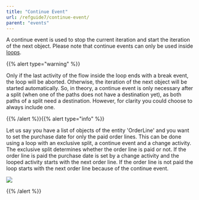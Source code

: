 ```yaml
---
title: "Continue Event"
url: /refguide7/continue-event/
parent: "events"
---
```


A continue event is used to stop the current iteration and start the iteration of the next object. Please note that continue events can only be used inside [loops](/refguide7/loop/).

{{% alert type="warning" %}}

Only if the last activity of the flow inside the loop ends with a break event, the loop will be aborted. Otherwise, the iteration of the next object will be started automatically. So, in theory, a continue event is only necessary after a split (when one of the paths does not have a destination yet), as both paths of a split need a destination. However, for clarity you could choose to always include one.

{{% /alert %}}{{% alert type="info" %}}

Let us say you have a list of objects of the entity 'OrderLine' and you want to set the purchase date for only the paid order lines. This can be done using a loop with an exclusive split, a continue event and a change activity. The exclusive split determines whether the order line is paid or not. If the order line is paid the purchase date is set by a change activity and the looped activity starts with the next order line. If the order line is not paid the loop starts with the next order line because of the continue event.

![](/attachments/refguide7/desktop-modeler/application-logic/common-elements/events/continue-event/917941.png)

{{% /alert %}}
